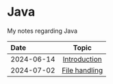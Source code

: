 # Java

My notes regarding Java

Date | Topic
:-- | :--:
2024-06-14 | [Introduction](javaIntroduction.md)
2024-07-02 | [File handling](javaFiles.md)
